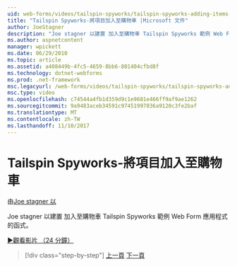 ```yaml
---
uid: web-forms/videos/tailspin-spyworks/tailspin-spyworks-adding-items-to-the-shopping-cart
title: "Tailspin Spyworks-將項目加入至購物車 |Microsoft 文件"
author: JoeStagner
description: "Joe stagner 以建置 加入至購物車 Tailspin Spyworks 範例 Web Form 應用程式的函式。"
ms.author: aspnetcontent
manager: wpickett
ms.date: 06/29/2010
ms.topic: article
ms.assetid: a408449b-4fc5-4659-8bb6-801404cfbd8f
ms.technology: dotnet-webforms
ms.prod: .net-framework
msc.legacyurl: /web-forms/videos/tailspin-spyworks/tailspin-spyworks-adding-items-to-the-shopping-cart
msc.type: video
ms.openlocfilehash: c74544a4fb1d359d9c1e9681e466ff9af9ae1262
ms.sourcegitcommit: 9a9483aceb34591c97451997036a9120c3fe2baf
ms.translationtype: MT
ms.contentlocale: zh-TW
ms.lasthandoff: 11/10/2017
---
```

<a name="tailspin-spyworks---adding-items-to-the-shopping-cart"></a>Tailspin Spyworks-將項目加入至購物車
====================
由[Joe stagner 以](https://github.com/JoeStagner)

Joe stagner 以建置 加入至購物車 Tailspin Spyworks 範例 Web Form 應用程式的函式。

[&#9654;觀看影片 （24 分鐘）](https://channel9.msdn.com/Blogs/ASP-NET-Site-Videos/tailspin-spyworks-adding-items-to-the-shopping-cart)

>[!div class="step-by-step"]
[上一頁](tailspin-spyworks-display-per-product-details.md)
[下一頁](tailspin-spyworks-display-shopping-cart.md)
